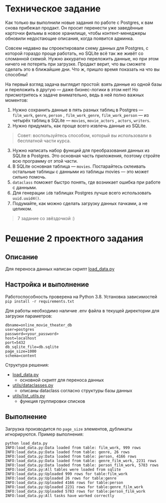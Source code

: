 # Техническое задание

Как только вы выполнили новые задания по работе с Postgres, к вам снова прибежал продакт. Он просит
перенести уже заведённые карточки фильмы в новое хранилище, чтобы контент-менеджеры обновили
недостающие описания, когда появится админка.

Совсем недавно вы спроектировали схему данных для Postgres, с которой гораздо проще работать, но
SQLite всё так же живёт со сломанной схемой. Нужно аккуратно переложить данные, но при этом ничего
не потерять при загрузке. Продакт верит, что вы сможете сделать это в ближайшие дни. Что ж, пришло
время показать на что вы способны!

На первый взгляд задача выглядит простой: взять данные из одной базы и переложить в другую — даже
бизнес-логики в этом нет! Но присмотритесь к задаче внимательно, ведь в ней полно важных моментов:

1. Нужно сохранить данные в пять разных таблиц в Postgres — `film_work`, `genre`, `person`
   , `film_work_genre`, `film_work_person` — из четырёх таблиц в SQLite — `movies`, `movie_actors`
   , `actors`, `writers`.
2. Нужно придумать, как проще всего извлечь данные из SQLite.

> Совет: воспользуйтесь способом, который вы использовали в бесплатной части курса.

3. Нужно написать набор функций для преобразования данных из SQLite в Postgres. Это основная часть
   приложения, поэтому стройте всю программу от этой части.
4. В SQLite основная таблица — `movies`. Постарайтесь склеивать остальные таблицы с данными из
   таблицы movies — это может сильно помочь.
5. `dataclass` поможет быстро понять, где возникает ошибка при работе с данными.
6. Для генерации `id`в таблицах Postgres лучше всего использовать `uuid.uuid4()`.
7. Подумайте, как можно сделать загрузку данных пачками, а не целиком.

> 7 задание со звёздочкой :)

# Решение 2 проектного задания

## Описание

Для переноса данных написан
скрипт [load_data.py](https://github.com/dimk00z/Admin_panel_sprint_1/blob/master/sqlite_to_postgres/load_data.py)

## Настройка и выполнение

Работоспособность проверена на Python 3.8. Установка зависимостей `pip install -r requirements.txt`

Для работы необходимо наличие .env файла в текущей директории для загрузки параметров:

```
dbname=online_movie_theater_db
user=postgres
password=<your_password>
host=localhost
port=5432
db_sqlite_file=db.sqlite
page_size=1000
schema=content
```

Структура решения:

* [load_data.py](https://github.com/dimk00z/Admin_panel_sprint_1/blob/master/sqlite_to_postgres/load_data.py)
    - основной скрипт для переноса данных
* [utils/dataclasses.py](https://github.com/dimk00z/Admin_panel_sprint_1/blob/master/sqlite_to_postgres/utils/dataclasses.py)
    - описаны dataclass согласно структуры базы данных
* [utils/list_utils.py](https://github.com/dimk00z/Admin_panel_sprint_1/blob/master/sqlite_to_postgres/utils/list_utils.py)
    - функция группировки списков

## Выполнение

Загрузка производится по `page_size` элементов, дубликаты игнорируются. Пример выполнения:

```
python load_data.py
INFO:load_data.py:Data loaded from table: film_work, 999 rows
INFO:load_data.py:Data loaded from table: genre, 26 rows
INFO:load_data.py:Data loaded from table: person, 4166 rows
INFO:load_data.py:Data loaded from table: genre_film_work, 2231 rows
INFO:load_data.py:Data loaded from table: person_film_work, 5783 rows
INFO:load_data.py:All tables were loaded from sqlite
INFO:load_data.py:Uploaded 999 rows for table:film_work
INFO:load_data.py:Uploaded 26 rows for table:genre
INFO:load_data.py:Uploaded 4166 rows for table:person
INFO:load_data.py:Uploaded 2231 rows for table:genre_film_work
INFO:load_data.py:Uploaded 5783 rows for table:person_film_work
INFO:load_data.py:All tasks have worked correctly

```
